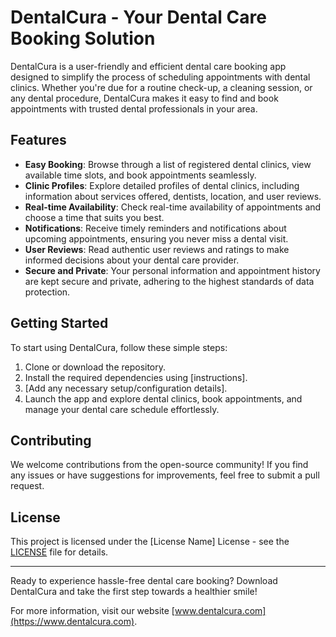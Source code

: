 # DentalCura - Your Dental Care Booking Solution

DentalCura is a user-friendly and efficient dental care booking app designed to simplify the process of scheduling appointments with dental clinics. Whether you're due for a routine check-up, a cleaning session, or any dental procedure, DentalCura makes it easy to find and book appointments with trusted dental professionals in your area.

## Features

- **Easy Booking**: Browse through a list of registered dental clinics, view available time slots, and book appointments seamlessly.
- **Clinic Profiles**: Explore detailed profiles of dental clinics, including information about services offered, dentists, location, and user reviews.
- **Real-time Availability**: Check real-time availability of appointments and choose a time that suits you best.
- **Notifications**: Receive timely reminders and notifications about upcoming appointments, ensuring you never miss a dental visit.
- **User Reviews**: Read authentic user reviews and ratings to make informed decisions about your dental care provider.
- **Secure and Private**: Your personal information and appointment history are kept secure and private, adhering to the highest standards of data protection.

## Getting Started

To start using DentalCura, follow these simple steps:

1. Clone or download the repository.
2. Install the required dependencies using [instructions].
3. [Add any necessary setup/configuration details].
4. Launch the app and explore dental clinics, book appointments, and manage your dental care schedule effortlessly.

## Contributing

We welcome contributions from the open-source community! If you find any issues or have suggestions for improvements, feel free to submit a pull request.

## License

This project is licensed under the [License Name] License - see the [LICENSE](LICENSE) file for details.

---

Ready to experience hassle-free dental care booking? Download DentalCura and take the first step towards a healthier smile!

For more information, visit our website [www.dentalcura.com](https://www.dentalcura.com).
